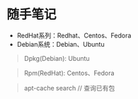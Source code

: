 # 随手笔记

* RedHat系列：Redhat、Centos、Fedora
* Debian系统：Debian、Ubuntu

> Dpkg(Debian): Ubuntu

> Rpm(RedHat): Centos、Fedora

> apt-cache search // 查询已有包
